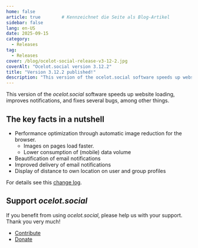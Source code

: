 ```yaml
---
home: false
article: true        # Kennzeichnet die Seite als Blog-Artikel
sidebar: false
lang: en-US
date: 2025-09-15
category:
  - Releases
tag:
  - Releases
cover: /blog/ocelot-social-release-v3-12-2.jpg
coverAlt: "Ocelot.social version 3.12.2"
title: "Version 3.12.2 published!"
description: "This version of the ocelot.social software speeds up website loading, improves notifications, and fixes several bugs, among other things."
---
```


This version of the *ocelot.social* software speeds up website loading, improves notifications, and fixes several bugs, among other things.

## The key facts in a nutshell

- Performance optimization through automatic image reduction for the browser.
  - Images on pages load faster.
  - Lower consumption of (mobile) data volume
- Beautification of email notifications
- Improved delivery of email notifications
- Display of distance to own location on user and group profiles

For details see this [change log](https://github.com/Ocelot-Social-Community/Ocelot-Social/releases/tag/3.12.2).

## Support *ocelot.social*

If you benefit from using *ocelot.social*, please help us with your support.
Thank you very much!

- [Contribute](/en/contribute/)
- [Donate](/en/donate/)
